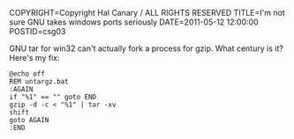 COPYRIGHT=Copyright Hal Canary / ALL RIGHTS RESERVED
TITLE=I'm not sure GNU takes windows ports seriously
DATE=2011-05-12 12:00:00
POSTID=csg03

GNU tar for win32 can't actually fork a process for gzip.  What
century is it?  Here's my fix:

    @echo off
    REM untargz.bat
    :AGAIN
    if "%1" == "" goto END
    gzip -d -c < "%1" | tar -xv
    shift
    goto AGAIN
    :END

